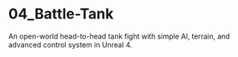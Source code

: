 # 04_Battle-Tank
An open-world head-to-head tank fight with simple AI, terrain, and advanced control system in Unreal 4.
